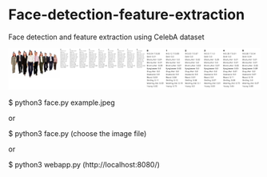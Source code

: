 # Face-detection-feature-extraction
Face detection and feature extraction using CelebA dataset

![alt text](https://github.com/buenohernandez/Face-detection-classification-web-app/blob/master/output/example.png)

$ python3 face.py example.jpeg 

or

$ python3 face.py (choose the image file)

or 

$ python3 webapp.py (http://localhost:8080/)
